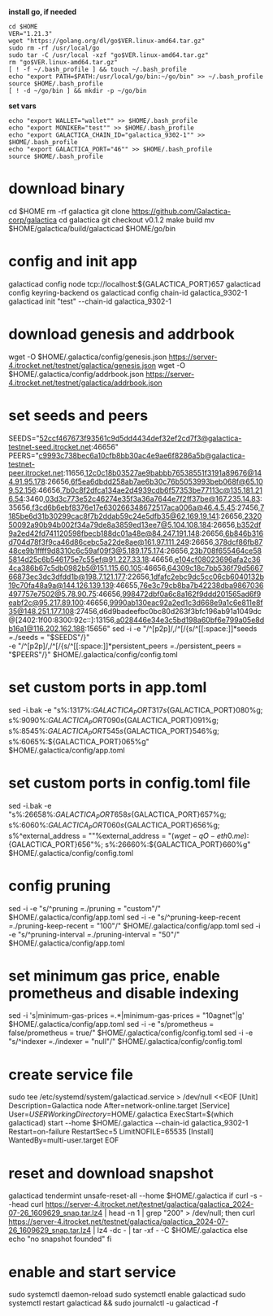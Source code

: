 **install go, if needed**
```
cd $HOME
VER="1.21.3"
wget "https://golang.org/dl/go$VER.linux-amd64.tar.gz"
sudo rm -rf /usr/local/go
sudo tar -C /usr/local -xzf "go$VER.linux-amd64.tar.gz"
rm "go$VER.linux-amd64.tar.gz"
[ ! -f ~/.bash_profile ] && touch ~/.bash_profile
echo "export PATH=$PATH:/usr/local/go/bin:~/go/bin" >> ~/.bash_profile
source $HOME/.bash_profile
[ ! -d ~/go/bin ] && mkdir -p ~/go/bin
```

**set vars**
```
echo "export WALLET="wallet"" >> $HOME/.bash_profile
echo "export MONIKER="test"" >> $HOME/.bash_profile
echo "export GALACTICA_CHAIN_ID="galactica_9302-1"" >> $HOME/.bash_profile
echo "export GALACTICA_PORT="46"" >> $HOME/.bash_profile
source $HOME/.bash_profile
```

# download binary
cd $HOME
rm -rf galactica
git clone https://github.com/Galactica-corp/galactica
cd galactica
git checkout v0.1.2
make build
mv $HOME/galactica/build/galacticad $HOME/go/bin

# config and init app
galacticad config node tcp://localhost:${GALACTICA_PORT}657
galacticad config keyring-backend os
galacticad config chain-id galactica_9302-1
galacticad init "test" --chain-id galactica_9302-1

# download genesis and addrbook
wget -O $HOME/.galactica/config/genesis.json https://server-4.itrocket.net/testnet/galactica/genesis.json
wget -O $HOME/.galactica/config/addrbook.json  https://server-4.itrocket.net/testnet/galactica/addrbook.json

# set seeds and peers
SEEDS="52ccf467673f93561c9d5dd4434def32ef2cd7f3@galactica-testnet-seed.itrocket.net:46656"
PEERS="c9993c738bec6a10cfb8bb30ac4e9ae6f8286a5b@galactica-testnet-peer.itrocket.net:11656,12c0c18b03527ae9babbb76538551f3191a89676@144.91.95.178:26656,6f5ea6dbdd258ab7ae6b30c76b5053993beb068f@65.109.52.156:46656,7b0c8f2dfca134ae2d4939cdb6f57353be77113c@135.181.216.54:3460,03d3c773e52c46274e35f3a36a7644e7f2ff37be@167.235.14.83:35656,f3cd6b6ebf8376e17e630266348672517aca006a@46.4.5.45:27456,7185be6d31b30299cac8f7b2ddab59c24e5dfb35@62.169.19.141:26656,232050092a90b94b002f34a79de8a3859ed13ee7@5.104.108.184:26656,b352df9a2ed42fd741120598fbecb188dc01a48e@84.247.191.148:26656,6b846b316d704d78f3f9ca46d86cebc5a22de8ae@161.97.111.249:26656,378dcf86fb8748ce9b1ffff9d8310c6c59af09f3@5.189.175.174:26656,23b708f655464ce585814d25c6b546175e7c55ef@91.227.33.18:46656,e104cf08023696afa2c364ca386b67c5db0982b5@151.115.60.105:46656,64309c18c7bb536f79d566766873ec3dc3dfdd1b@198.7.121.177:22656,1dfafc2ebc9dc5cc06cb6040132b19c70fa48a9a@144.126.139.139:46655,76e3c79cb8ba7b42238dba9867036497757e7502@5.78.90.75:46656,998472dbf0a6c8a162f9ddd201565ad6f9eabf2c@95.217.89.100:46656,9990ab130eac92a2ed1c3d668e9a1c6e811e8f35@148.251.177.108:27456,d6d9badeefbc0bc80d263f3bfc196ab91a1049dc@[2402:1f00:8300:92c::]:13156,a028446e34e3c5bd198a60bf6e799a05e8db16a1@116.202.162.188:15656"
sed -i -e "/^\[p2p\]/,/^\[/{s/^[[:space:]]*seeds *=.*/seeds = \"$SEEDS\"/}" \
       -e "/^\[p2p\]/,/^\[/{s/^[[:space:]]*persistent_peers *=.*/persistent_peers = \"$PEERS\"/}" $HOME/.galactica/config/config.toml


# set custom ports in app.toml
sed -i.bak -e "s%:1317%:${GALACTICA_PORT}317%g;
s%:8080%:${GALACTICA_PORT}080%g;
s%:9090%:${GALACTICA_PORT}090%g;
s%:9091%:${GALACTICA_PORT}091%g;
s%:8545%:${GALACTICA_PORT}545%g;
s%:8546%:${GALACTICA_PORT}546%g;
s%:6065%:${GALACTICA_PORT}065%g" $HOME/.galactica/config/app.toml

# set custom ports in config.toml file
sed -i.bak -e "s%:26658%:${GALACTICA_PORT}658%g;
s%:26657%:${GALACTICA_PORT}657%g;
s%:6060%:${GALACTICA_PORT}060%g;
s%:26656%:${GALACTICA_PORT}656%g;
s%^external_address = \"\"%external_address = \"$(wget -qO- eth0.me):${GALACTICA_PORT}656\"%;
s%:26660%:${GALACTICA_PORT}660%g" $HOME/.galactica/config/config.toml

# config pruning
sed -i -e "s/^pruning *=.*/pruning = \"custom\"/" $HOME/.galactica/config/app.toml
sed -i -e "s/^pruning-keep-recent *=.*/pruning-keep-recent = \"100\"/" $HOME/.galactica/config/app.toml
sed -i -e "s/^pruning-interval *=.*/pruning-interval = \"50\"/" $HOME/.galactica/config/app.toml

# set minimum gas price, enable prometheus and disable indexing
sed -i 's|minimum-gas-prices =.*|minimum-gas-prices = "10agnet"|g' $HOME/.galactica/config/app.toml
sed -i -e "s/prometheus = false/prometheus = true/" $HOME/.galactica/config/config.toml
sed -i -e "s/^indexer *=.*/indexer = \"null\"/" $HOME/.galactica/config/config.toml

# create service file
sudo tee /etc/systemd/system/galacticad.service > /dev/null <<EOF
[Unit]
Description=Galactica node
After=network-online.target
[Service]
User=$USER
WorkingDirectory=$HOME/.galactica
ExecStart=$(which galacticad) start --home $HOME/.galactica --chain-id galactica_9302-1
Restart=on-failure
RestartSec=5
LimitNOFILE=65535
[Install]
WantedBy=multi-user.target
EOF

# reset and download snapshot
galacticad tendermint unsafe-reset-all --home $HOME/.galactica
if curl -s --head curl https://server-4.itrocket.net/testnet/galactica/galactica_2024-07-26_1609629_snap.tar.lz4 | head -n 1 | grep "200" > /dev/null; then
  curl https://server-4.itrocket.net/testnet/galactica/galactica_2024-07-26_1609629_snap.tar.lz4 | lz4 -dc - | tar -xf - -C $HOME/.galactica
    else
  echo "no snapshot founded"
fi

# enable and start service
sudo systemctl daemon-reload
sudo systemctl enable galacticad
sudo systemctl restart galacticad && sudo journalctl -u galacticad -f
